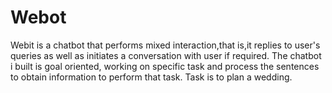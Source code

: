 # Webot
Webit is a chatbot that performs mixed interaction,that is,it replies to
user's queries as well as initiates a conversation with user if required.
The chatbot i built is goal oriented, working on specific task
and  process the sentences to obtain information to perform that
task. Task is to plan a  wedding.
